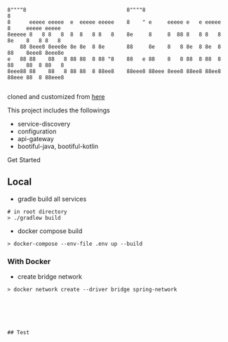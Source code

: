 ```

8""""8                                8""""8                            8                  
8      eeeee eeeee  e  eeeee eeeee    8    " e     eeeee e   e eeeee    8     eeeee eeeee  
8eeeee 8   8 8   8  8  8   8 8   8    8e     8     8  88 8   8 8   8    8e    8   8 8   8  
    88 8eee8 8eee8e 8e 8e  8 8e       88     8e    8   8 8e  8 8e  8    88    8eee8 8eee8e 
e   88 88    88   8 88 88  8 88 "8    88   e 88    8   8 88  8 88  8    88    88  8 88   8 
8eee88 88    88   8 88 88  8 88ee8    88eee8 88eee 8eee8 88ee8 88ee8    88eee 88  8 88eee8 
                                                                                           
```
cloned and customized from [here](https://github.com/joneconsulting/msa_with_spring_cloud)

This project includes the followings
- service-discovery
- configuration
- api-gateway
- bootiful-java, bootiful-kotlin

Get Started
## Local
- gradle build all services
```shell
# in root directory
> ./gradlew build 
```
- docker compose build
```shell
> docker-compose --env-file .env up --build
```

### With Docker
- create bridge network
```shell
> docker network create --driver bridge spring-network






## Test


